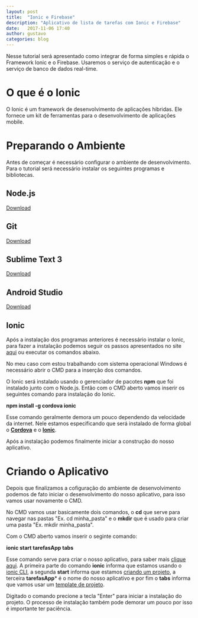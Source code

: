 ```yaml
---
layout: post
title:  "Ionic e Firebase"
description: "Aplicativo de lista de tarefas com Ionic e Firebase"
date:   2017-11-06 17:40
author: gustavo
categories: blog
---
```


Nesse tutorial será apresentado como integrar de forma simples e rápida o Framework Ionic e o Firebase. Usaremos o serviço de autenticação e o serviço de banco de dados real-time.

O que é o Ionic
==============

O Ionic é um framework de desenvolvimento de aplicações hibridas. Ele fornece um kit de ferramentas para o desenvolvimento de aplicações mobile.

Preparando o Ambiente
============

Antes de começar é necessário configurar o ambiente de desenvolvimento. Para o tutorial será necessário instalar os seguintes programas e bibliotecas.

Node.js
------
[Download](https://nodejs.org/en/download/)

Git
---
[Download](https://git-scm.com/)

Sublime Text 3
------------
[Download](https://www.sublimetext.com/3)

Android Studio
-------------
[Download](https://developer.android.com/studio/index.html)

Ionic
-----
Após a instalação dos programas anteriores é necessário instalar o Ionic, para fazer a instalação podemos seguir os passos apresentados no site [aqui](https://ionicframework.com/getting-started/) ou executar os comandos abaixo.

No meu caso com estou trabalhando com sistema operacional Windows é necessário abrir o CMD para a inserção dos comandos. 

O Ionic será instalado usando o gerenciador de pacotes **npm** que foi instalado junto com o Node.js. Então com o CMD aberto vamos inserir os seguintes comando para instalação do Ionic.

**npm install -g cordova ionic**

Esse comando geralmente demora um pouco dependendo da velocidade da internet. Nele estamos especificando que será instalado de forma global o [**Cordova**](https://cordova.apache.org/) e o [**Ionic**](https://ionicframework.com/).

Após a instalação podemos finalmente iniciar a construção do nosso aplicativo.

Criando o Aplicativo
==========================

Depois que finalizamos a cofiguração do ambiente de desenvolvimento podemos de fato iniciar o desenvolvimento do nosso aplicativo, para isso vamos usar novamente o CMD.

No CMD vamos usar basicamente dois comandos, o **cd** que serve para navegar nas pastas "Ex. cd minha_pasta" e o **mkdir** que é usado para criar uma pasta "Ex. mkdir minha_pasta".

Com o CMD aberto vamos inserir o seginte comando:

**ionic start tarefasApp tabs**

Esse comando serve para criar o nosso aplicativo, para saber mais [clique aqui](https://ionicframework.com/docs/intro/installation/). A primeira parte do comando **ionic** informa que estamos usando o [ionic CLI](https://ionicframework.com/docs/cli/), a segunda **start** informa que estamos [criando um projeto](https://ionicframework.com/docs/cli/start/), a terceira **tarefasApp*** é o nome do nosso aplicativo e por fim o **tabs** informa que vamos usar um [template de projeto](https://ionicframework.com/docs/cli/starters.html).

Digitado o comando precione a tecla "Enter" para iniciar a instalação do projeto. O processo de instalação também pode demorar um pouco por isso é importante ter paciência.












